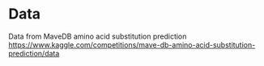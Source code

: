 # Data
Data from MaveDB amino acid substitution prediction
https://www.kaggle.com/competitions/mave-db-amino-acid-substitution-prediction/data